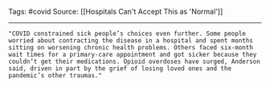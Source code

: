 Tags: #covid
Source: [[Hospitals Can't Accept This as 'Normal']]
********************************************************
```
"COVID constrained sick people’s choices even further. Some people worried about contracting the disease in a hospital and spent months sitting on worsening chronic health problems. Others faced six-month wait times for a primary-care appointment and got sicker because they couldn’t get their medications. Opioid overdoses have surged, Anderson said, driven in part by the grief of losing loved ones and the pandemic’s other traumas."
```